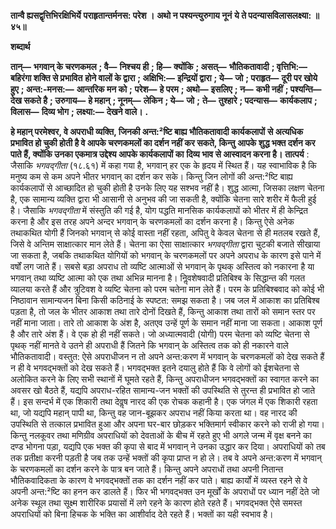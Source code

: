 **तान्वै ह्यसद्वृत्तिभिरक्षिभिर्ये** **पराहृतान्तर्मनस: परेश ।** **अथो न पश्यन्त्युरुगाय नूनं** **ये ते पदन्यासविलासलक्ष्या: ॥ ४५॥** 

**शब्दार्थ** 

**तान्—** **भगवान् के चरणकमल** **; वै—** **निश्चय ही** **; हि—** **क्योंकि** **; असत्—** **भौतिकतावादी** **; वृत्तिभि:—** **बहिरंगा शक्ति से प्रभावित** **होने वालों के द्वारा** **; अक्षिभि:—** **इन्द्रियों द्वारा** **; ये—** **जो** **; पराहृत—** **दूरी पर खोये हुए** **; अन्त:-मनस:—** **आन्तरिक मन को** **;** **परेश—** **हे परम** **; अथो—** **इसलिए** **; न—** **कभी नहीं** **; पश्यन्ति—** **देख सकते है** **; उरुगाय—** **हे महान्** **; नूनम्—** **लेकिन** **; ये—** **जो** **;** **ते—** **तुश्हारे** **; पदन्यास—** **कार्यकलाप** **; विलास—** **दिव्य भोग** **; लक्ष्या:—** **देखने वाले।** **.** 

**हे महान् परमेश्वर, वे अपराधी व्यक्ति, जिनकी अन्त:²ष्टि बाह्य भौतिकतावादी कार्यकलापों** **से अत्यधिक प्रभावित हो चुकी होती है वे आपके चरणकमलों का दर्शन नहीं कर सकते, किन्तु** **आपके शुद्ध भक्त दर्शन कर पाते हैं, क्योंकि उनका एकमात्र उद्देश्य आपके कार्यकलापों का** **दिव्य भाव से आस्वादन करना है।** **तात्पर्य** : जैसाकि *भगवद्गीता* (१८.६१) में कहा गया है, भगवान् हर एक के हृदय में स्थित हैं। यह स्वाभाविक है कि मनुष्य कम से कम अपने भीतर भगवान् का दर्शन कर सके। किन्तु जिन लोगों की अन्त:²ष्टि बाह्य कार्यकलापों से आच्छादित हो चुकी होती है उनके लिए यह सश्भव नहीं है। शुद्ध आत्मा, जिसका लक्षण चेतना है, एक सामान्य व्यक्ति द्वारा भी आसानी से अनुभव की जा सकती है, क्योंकि चेतना सारे शरीर में फैली हुई है। जैसाकि *भगवद्गीता* में संस्तुति की गई है, योग पद्धति मानसिक कार्यकलापों को भीतर में ही केन्द्रित करना है और इस तरह अपने अन्दर भगवान् के चरणकमलों का दर्शन करना है। किन्तु ऐसे अनेक तथाकथित योगी हैं जिनको भगवान् से कोई वास्ता नहीं रहता, अपितु वे केवल चेतना से ही मतलब रखते हैं, जिसे वे अन्तिम साक्षात्कार मान लेते हैं। चेतना का ऐसा साक्षात्कार *भगवद्गीता* द्वारा चुटकी बजाते सीखाया जा सकता है, जबकि तथाकथित योगियों को भगवान् के चरणकमलों पर अपने अपराध के कारण इसे पाने में वर्षों लग जाते हैं। सबसे बड़ा अपराध तो व्यष्टि आत्माओं से भगवान् के पृथक् अस्तित्व को नकारना है या भगवान् तथा व्यष्टि आत्मा को एक तथा अभिन्न मानना है। निॢवशेषवादी प्रतिबिश्ब के सिद्धान्त की गलत व्यालया करते हैं और त्रुटिवश वे व्यष्टि चेतना को परम चतेना मान लेते हैं। परम के प्रतिबिश्बवाद को कोई भी निष्ठावान सामान्यजन बिना किसी कठिनाई के स्पष्टत: समझ सकता है। जब जल में आकाश का प्रतिबिश्ब पड़ता है, तो जल के भीतर आकाश तथा तारे दोनों दिखते हैं, किन्तु आकाश तथा तारों को समान स्तर पर नहीं माना जाता। तारे तो आकाश के अंश है, अतएव उन्हें पूर्ण के समान नहीं माना जा सकता। आकाश पूर्ण है और तारे अंश हैं। वे एक हो ही नहीं सकते। जो अध्यात्मवादी (योगी) परम चेतना को व्यष्टि चेतना से पृथक् नहीं मानते वे उतने ही अपराधी हैं जितने कि भगवान् के अस्तित्व तक को ही नकारने वाले भौतिकतावादी। वस्तुत: ऐसे अपराधीजन न तो अपने अन्त:करण में भगवान् के चरणकमलों को देख सकते हैं न ही वे भगवद्भक्तों को देख सकते हैं। भगवद्भक्त इतने दयालु होते हैं कि वे लोगों को ईशचेतना से अलोकित करने के लिए सभी स्थानों में घूमते रहते हैं, किन्तु अपराधीजन भगवद्भक्तों का स्वागत करने का अवसर खो बैठते हैं, यद्यपि अपराध-रहित सामान्य-जन भक्तों की उपस्थिति से तुरन्त ही प्रभावित हो जाते हैं। इस सन्दर्भ में एक शिकारी तथा देवॢष नारद की एक रोचक कहानी है। एक जंगल में एक शिकारी रहता था, जो यद्यपि महान् पापी था, किन्तु वह जान-बूझकर अपराध नहीं किया करता था। वह नारद की उपस्थिति से तत्काल प्रभावित हुआ और अपना घर-बार छोड़कर भक्तिमार्ग स्वीकार करने को राजी हो गया। किन्तु नलकूवर तथा मणिग्रीव अपराधियों को देवताओं के बीच में रहते हुए भी अगले जन्म में वृक्ष बनने का दण्ड भोगना पड़ा, यद्यपि एक भक्त की कृपा से बाद में भगवान् ने उनका उद्धार कर दिया। अपराधियों को तब तक प्रतीक्षा करनी पड़ती है जब तक उन्हें भक्तों की कृपा प्राप्त न हो ले। तब वे अपने अन्त:करण में भगवान् के चरणकमलों का दर्शन करने के पात्र बन जाते हैं। किन्तु अपने अपराधों तथा अपनी नितान्त भौतिकवादिकता के कारण वे भगवद्भक्तों तक का दर्शन नहीं कर पाते। बाह्य कार्यों में व्यस्त रहने से वे अपनी अन्त:²ष्टि का हनन कर डालते हैं। फिर भी भगवद्भक्त उन मूर्खों के अपराधों पर ध्यान नहीं देते जो अनेक स्थूल तथा सूक्ष्म शारीरिक प्रयासों में लगे रहने के कारण होते रहते हैं। भगवद्भक्त ऐसे समस्त अपराधियों को बिना हिचक के भक्ति का आशीर्वाद देते रहते हैं। भक्तों का यही स्वभाव है।  
